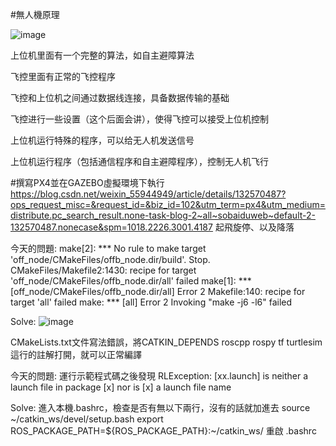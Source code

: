 #無人機原理

![image](https://github.com/Pp7887139/my-ros-drone-note/assets/134500400/bf837bad-5719-450e-a66c-15f44cac3f7c)

上位机里面有一个完整的算法，如自主避障算法

飞控里面有正常的飞控程序

飞控和上位机之间通过数据线连接，具备数据传输的基础

飞控进行一些设置（这个后面会讲），使得飞控可以接受上位机控制

上位机运行特殊的程序，可以给无人机发送信号

上位机运行程序（包括通信程序和自主避障程序），控制无人机飞行

#撰寫PX4並在GAZEBO虛擬環境下執行
https://blog.csdn.net/weixin_55944949/article/details/132570487?ops_request_misc=&request_id=&biz_id=102&utm_term=px4&utm_medium=distribute.pc_search_result.none-task-blog-2~all~sobaiduweb~default-2-132570487.nonecase&spm=1018.2226.3001.4187
起飛旋停、以及降落

今天的問題:
make[2]: *** No rule to make target 'off_node/CMakeFiles/offb_node.dir/build'.  Stop.
CMakeFiles/Makefile2:1430: recipe for target 'off_node/CMakeFiles/offb_node.dir/all' failed
make[1]: *** [off_node/CMakeFiles/offb_node.dir/all] Error 2
Makefile:140: recipe for target 'all' failed
make: *** [all] Error 2
Invoking "make -j6 -l6" failed

Solve:
![image](https://github.com/Pp7887139/my-ros-drone-note/assets/134500400/ab12c40a-0ff7-48ae-af88-8e1ba2699dfc)

CMakeLists.txt文件寫法錯誤，將CATKIN_DEPENDS roscpp rospy tf turtlesim這行的註解打開，就可以正常編譯

今天的問題:
運行示範程式碼之後發現
RLException: [xx.launch] is neither a launch file in package [x] nor is [x] a launch file name

Solve:
進入本機.bashrc，檢查是否有無以下兩行，沒有的話就加進去
source ~/catkin_ws/devel/setup.bash
export ROS_PACKAGE_PATH=${ROS_PACKAGE_PATH}:~/catkin_ws/
重啟 .bashrc
